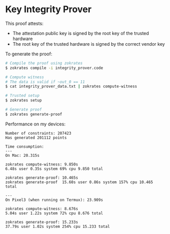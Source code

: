 # Key Integrity Prover

This proof attests:

 - The attestation public key is signed by the root key of the trusted hardware
 - The root key of the trusted hardware is signed by the correct vendor key
 

To generate the proof:
```sh
# Compile the proof using zokrates
$ zokrates compile -i integrity_prover.code

# Compute witness 
# The data is valid if ~out_0 == 11
$ cat integrity_prover_data.txt | zokrates compute-witness

# Trusted setup
$ zokrates setup

# Generate proof
$ zokrates generate-proof
```


Performance on my devices:

```
Number of constraints: 207423
Has generated 201112 points

Time consumption:
---
On Mac: 20.315s

zokrates compute-witness: 9.850s
6.48s user 0.35s system 69% cpu 9.850 total

zokrates generate-proof: 10.465s 
zokrates generate-proof  15.60s user 0.86s system 157% cpu 10.465 total

---
On Pixel3 (when running on Termux): 23.909s

zokrates compute-witness: 8.676s
5.04s user 1.22s system 72% cpu 8.676 total

zokrates generate-proof: 15.233s
37.79s user 1.02s system 254% cpu 15.233 total
```
